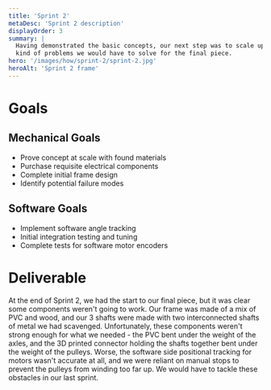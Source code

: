 ```yaml
---
title: 'Sprint 2'
metaDesc: 'Sprint 2 description'
displayOrder: 3
summary: |
  Having demonstrated the basic concepts, our next step was to scale up and find out what
  kind of problems we would have to solve for the final piece.
hero: '/images/how/sprint-2/sprint-2.jpg'
heroAlt: 'Sprint 2 frame'
---
```

# Goals

## Mechanical Goals

- Prove concept at scale with found materials
- Purchase requisite electrical components
- Complete initial frame design
- Identify potential failure modes

## Software Goals

- Implement software angle tracking
- Initial integration testing and tuning
- Complete tests for software motor encoders

# Deliverable

At the end of Sprint 2, we had the start to our final piece, but it was clear some
components weren't going to work. Our frame was made of a mix of PVC and wood, and our 3
shafts were made with two interconnected shafts of metal we had scavenged.
Unfortunately, these components weren't strong enough for what we needed - the PVC bent
under the weight of the axles, and the 3D printed connector holding the shafts together
bent under the weight of the pulleys. Worse, the software side positional tracking for
motors wasn't accurate at all, and we were reliant on manual stops to prevent the
pulleys from winding too far up. We would have to tackle these obstacles in our last
sprint.
